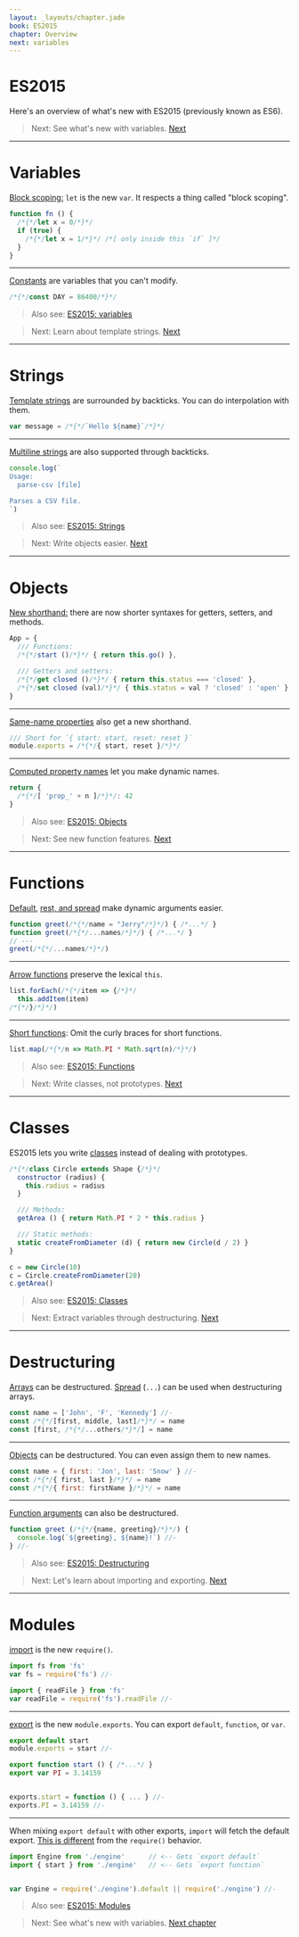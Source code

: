```yaml
---
layout: _layouts/chapter.jade
book: ES2015
chapter: Overview
next: variables
---
```


# ES2015

Here's an overview of what's new with ES2015 (previously known as ES6).

> Next: See what's new with variables. [Next](#variables)

* * * *

# Variables

[Block scoping:](variables) `let` is the new `var`. It respects a thing called "block scoping".

```js
function fn () {
  /*{*/let x = 0/*}*/
  if (true) {
    /*{*/let x = 1/*}*/ /*[ only inside this `if` ]*/
  }
}
```

----

[Constants](variables#constants) are variables that you can't modify.

```js
/*{*/const DAY = 86400/*}*/
```

> Also see: [ES2015: variables](variables)

<!-- -->

> Next: Learn about template strings. [Next](#strings)

* * * *

# Strings

[Template strings](strings) are surrounded by backticks. You can do interpolation with them.

```js
var message = /*{*/`Hello ${name}`/*}*/
```

----

[Multiline strings](strings) are also supported through backticks.

```js
console.log(`
Usage:
  parse-csv [file]

Parses a CSV file.
`)
```

> Also see: [ES2015: Strings](strings)

<!-- -->

> Next: Write objects easier. [Next](#objects)

* * * *

# Objects

[New shorthand:](objects) there are now shorter syntaxes for getters, setters, and methods.

```js
App = {
  /// Functions:
  /*{*/start ()/*}*/ { return this.go() },

  /// Getters and setters:
  /*{*/get closed ()/*}*/ { return this.status === 'closed' },
  /*{*/set closed (val)/*}*/ { this.status = val ? 'closed' : 'open' },
}
```

---

[Same-name properties](objects#name-shorthand) also get a new shorthand.

```js
/// Short for `{ start: start, reset: reset }`
module.exports = /*{*/{ start, reset }/*}*/
```

---

[Computed property names](objects#computed-names) let you make dynamic names.

```js
return {
  /*{*/[ 'prop_' + n ]/*}*/: 42
}
```

> Also see: [ES2015: Objects](objects)

<!-- -->

> Next: See new function features. [Next](#functions)

* * * *

# Functions

[Default](functions#default-arguments), [rest, and spread](functions#rest-and-spread) make dynamic arguments easier.

```js
function greet(/*{*/name = "Jerry"/*}*/) { /*...*/ }
function greet(/*{*/...names/*}*/) { /*...*/ }
// ---
greet(/*{*/...names/*}*/)
```

---

[Arrow functions](functions) preserve the lexical `this`.

```js
list.forEach(/*{*/item => {/*}*/
  this.addItem(item)
/*{*/}/*}*/)
```

---

[Short functions](functions#short-syntax): Omit the curly braces for short functions.

```js
list.map(/*{*/n => Math.PI * Math.sqrt(n)/*}*/)
```

> Also see: [ES2015: Functions](functions)

<!-- -->

> Next: Write classes, not prototypes. [Next](#classes)

* * * *

# Classes

ES2015 lets you write [classes](classes) instead of dealing with prototypes.

```js
/*{*/class Circle extends Shape {/*}*/
  constructor (radius) {
    this.radius = radius
  }

  /// Methods:
  getArea () { return Math.PI * 2 * this.radius }

  /// Static methods:
  static createFromDiameter (d) { return new Circle(d / 2) }
}
```

```js
c = new Circle(10)
c = Circle.createFromDiameter(20)
c.getArea()
```

> Also see: [ES2015: Classes](classes)

<!-- -->

> Next: Extract variables through destructuring. [Next](#destructuring)

* * * *

# Destructuring

[Arrays](destructuring) can be destructured. [Spread](destructuring#spread) (`...`) can be used when destructuring arrays.

```js
const name = ['John', 'F', 'Kennedy'] //-
const /*{*/[first, middle, last]/*}*/ = name
const [first, /*{*/...others/*}*/] = name
```

---

[Objects](destructuring#objects) can be destructured. You can even assign them to new names.

```js
const name = { first: 'Jon', last: 'Snow' } //-
const /*{*/{ first, last }/*}*/ = name
const /*{*/{ first: firstName }/*}*/ = name
```

---

[Function arguments](destructuring#function-arguments) can also be destructured.

```js
function greet (/*{*/{name, greeting}/*}*/) {
  console.log(`${greeting}, ${name}!`) //-
} //-
```

> Also see: [ES2015: Destructuring](destructuring)

<!-- -->

> Next: Let's learn about importing and exporting. [Next](#modules)

* * * *

# Modules

[import](modules) is the new `require()`.

```js
import fs from 'fs'
var fs = require('fs') //-
```

```js
import { readFile } from 'fs'
var readFile = require('fs').readFile //-
```

---

[export](modules#exporting) is the new `module.exports`. You can export `default`, `function`, or `var`.

```js
export default start
module.exports = start //-
```

```js
export function start () { /*...*/ }
export var PI = 3.14159


exports.start = function () { ... } //-
exports.PI = 3.14159 //-
```

---

When mixing `export default` with other exports, `import` will fetch the default export. [This is different](modules#exporting-many) from the `require()` behavior.

```js
import Engine from './engine'      // <-- Gets `export default`
import { start } from './engine'   // <-- Gets `export function`


var Engine = require('./engine').default || require('./engine') //-
```

> Also see: [ES2015: Modules](modules)

<!-- -->

> Next: See what's new with variables. [Next chapter](variables)
